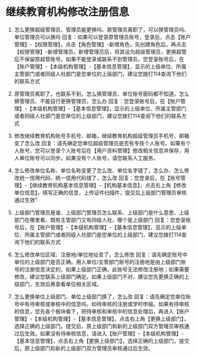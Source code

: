 # 继续教育机构修改注册信息

1. 怎么更换超级管理员、管理员能更换吗、原管理员离职了，可以换管理员吗、单位管理员可以换吗
回复：如果可以登录原管理员账号，登录后，点击【账户管理】-【权限管理】，点击【角色管理】-新增角色，先创建角色后，再点击【权限管理】-新增管理员，新增管理员后，将其设为超级管理员，更换超管后不保留原超管账号。如果不能登录或联系不到管理员，您登录账号后，在【账户管理】-【本级机构管理】-【基本信息管理】，显示的上级单位、所属主管部门或者同级人社部门是您单位的上级部门，建议您拨打114查询下他们的联系方式

2. 原管理员离职了，也联系不到，怎么换管理员、单位账号密码都不知道，怎么换管理员、不能自行更换管理员，怎么办
回复：您登录账号后，在【账户管理】-【本级机构管理】-【基本信息管理】，显示的上级单位、所属主管部门或者同级人社部门是您单位的上级部门，建议您拨打114查询下他们的联系方式

3. 修改继续教育机构账号手机号、邮箱，继续教育机构超级管理员手机号、邮箱变了怎么改
回复：请先确定您单位超级管理员是否有专技个人账号。如果有个人账号，您可以登录个人账号后在【用户资料管理】修改相关信息并保存，用人单位账号可以同步。如果没有个人账号，请您联系人工服务。

<!-- # call api
识别3：不确定是否有个人账号
回复3：请输入身份证号，按#号键结束
用户：123456789#
回复：经查询，您此身份证号注册过专技个人，可通过专技个人账号修改，单位相关信息会同步。" -->

4. 怎么修改单位名称、单位名称变更了怎么改、单位名字错了，怎么办、怎么修改统一信用代码、统一信用代码错了，怎么改
回复：您登录后，在【账号管理】-【继续教育机构基本信息管理】-【机构基本信息】，点击右上角【修改单位信息】，填写正确的信息，上传证件扫描件，提交后上级部门管理员审核通过生效"

5. 上级部门管理员是谁、上级部门管理员怎么联系、上级部门是什么意思、上级部门在哪里看、既有主管部门又有同级人社，哪个是上级部门
回复：您登录账号后，在【账户管理】-【本级机构管理】-【基本信息管理】，显示的上级单位、所属主管部门或者同级人社部门是您单位的上级部门，建议您拨打114查询下他们的联系方式

6. 怎么修改单位区域、注册地/单位地址变了，怎么修改
回复：请先确定账号中单位的上级部门是否正确。用人单位/主管部门账号的注册地是由上级部门账号的注册信息决定的，如果上级部门正确，此账号无法修改注册地；如果需要修改，建议您联系上级部门确定。如果上级部门不对，建议您先更换正确的上级部门，生效后再查看单位相关区域。

7. 怎么更换单位上级部门、单位上级部门换了，怎么改
回复：请先确定您单位账号中有待审核或审核中的信息吗，如待审核的注册或学时申报。如果有待审核的信息，您先各个板块看下，把待审核和审核中的信息处理后，再进入【账户管理】-【本级机构管理】-【基本信息管理】，点击右上角【更换上级部门】，选择正确的上级部门，提交后，原上级部门和新的上级部门双方管理员审核通过后生效。如果没有待审核信息，请进入【账户管理】-【本级机构管理】-【基本信息管理】，点击右上角【更换上级部门】，选择正确的上级部门，提交后，原上级部门和新的上级部门双方管理员审核通过后生效。
